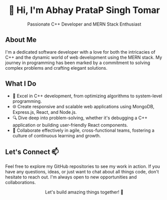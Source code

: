 <h1 align="center">👋 Hi, I'm Abhay PrataP Singh Tomar</h1>
<p align="center">Passionate C++ Developer and MERN Stack Enthusiast</p>
<h2>About Me</h2>
    
<p>I'm a dedicated software developer with a love for both the intricacies of C++ and the dynamic world of web development using the MERN stack. My journey in programming has been marked by a commitment to solving complex problems and crafting elegant solutions.</p>

<h2>What I Do</h2>
<ul>
    <li>🚀 Excel in C++ development, from optimizing algorithms to system-level programming.</li>
    <li>🌐 Create responsive and scalable web applications using MongoDB, Express.js, React, and Node.js.</li>
    <li>🔍 Dive deep into problem-solving, whether it's debugging a C++ application or building user-friendly React components.</li>
    <li>🤝 Collaborate effectively in agile, cross-functional teams, fostering a culture of continuous learning and growth.</li>
</ul>

<h2>Let's Connect 📫</h2>
<p>Feel free to explore my GitHub repositories to see my work in action. If you have any questions, ideas, or just want to chat about all things code, don't hesitate to reach out. I'm always open to new opportunities and collaborations.</p>

 <p align="center">Let's build amazing things together! 🚀</p>

    
